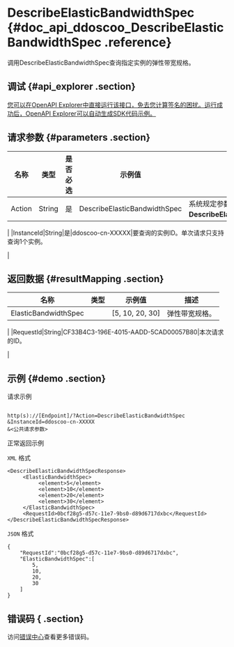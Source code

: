 # DescribeElasticBandwidthSpec {#doc_api_ddoscoo_DescribeElasticBandwidthSpec .reference}

调用DescribeElasticBandwidthSpec查询指定实例的弹性带宽规格。

## 调试 {#api_explorer .section}

[您可以在OpenAPI Explorer中直接运行该接口，免去您计算签名的困扰。运行成功后，OpenAPI Explorer可以自动生成SDK代码示例。](https://api.aliyun.com/#product=ddoscoo&api=DescribeElasticBandwidthSpec&type=RPC&version=2017-12-28)

## 请求参数 {#parameters .section}

|名称|类型|是否必选|示例值|描述|
|--|--|----|---|--|
|Action|String|是|DescribeElasticBandwidthSpec|系统规定参数。取值：**DescribeElasticBandwidthSpec**。

 |
|InstanceId|String|是|ddoscoo-cn-XXXXX|要查询的实例ID。单次请求只支持查询1个实例。

 |

## 返回数据 {#resultMapping .section}

|名称|类型|示例值|描述|
|--|--|---|--|
|ElasticBandwidthSpec| |\[5, 10, 20, 30\]|弹性带宽规格。

 |
|RequestId|String|CF33B4C3-196E-4015-AADD-5CAD00057B80|本次请求的ID。

 |

## 示例 {#demo .section}

请求示例

``` {#request_demo}

http(s)://[Endpoint]/?Action=DescribeElasticBandwidthSpec
&InstanceId=ddoscoo-cn-XXXXX
&<公共请求参数>

```

正常返回示例

`XML` 格式

``` {#xml_return_success_demo}
<DescribeElasticBandwidthSpecResponse>
     <ElasticBandwidthSpec>
          <element>5</element>
          <element>10</element>
          <element>20</element>
          <element>30</element>
     </ElasticBandwidthSpec>
     <RequestId>0bcf28g5-d57c-11e7-9bs0-d89d6717dxbc</RequestId>
</DescribeElasticBandwidthSpecResponse>
```

`JSON` 格式

``` {#json_return_success_demo}
{
	"RequestId":"0bcf28g5-d57c-11e7-9bs0-d89d6717dxbc",
	"ElasticBandwidthSpec":[
		5,
		10,
		20,
		30
	]
}
```

## 错误码 { .section}

访问[错误中心](https://error-center.aliyun.com/status/product/ddoscoo)查看更多错误码。

